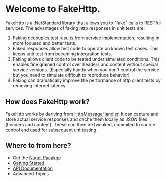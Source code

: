 # Welcome to **FakeHttp**.
FakeHttp is a .NetStandard library that allows you to "fake" calls to RESTful services.
The advantages of faking http responses in unit tests are:

1. Faking decouples test results from service implementation, resulting in more focused and better tests.
2. Faked responses allow test code to operate on known test cases. This keeps unit test from becoming integration tests.
3. Faking allows client code to be tested under simulated conditions. This enables fine grained control over headers and content without special service versions. (Especially handy when you don't control the service but you need to simulate difficult to reproduce behavior)
4. Faking can dramatically improve the performance of http client tests by removing internet latency.

## How does FakeHttp work?
FakeHttp works by deriving from [HttpMessageHandler](xref:System.Net.Http.HttpMessageHandler). It can capture and store actual service 
responses and cache them locally as JSON files (headers and content). These can then be tweaked, commited to source control 
and used for subsequent unt testing.

## Where to from here?
- Get the [Nuget Pacakge](https://www.nuget.org/packages/Dkackman.FakeHttp/)
- [Getting Started](articles/GettingStarted.md)
- [API Documentation](api/index.md)
- Advanced Topics